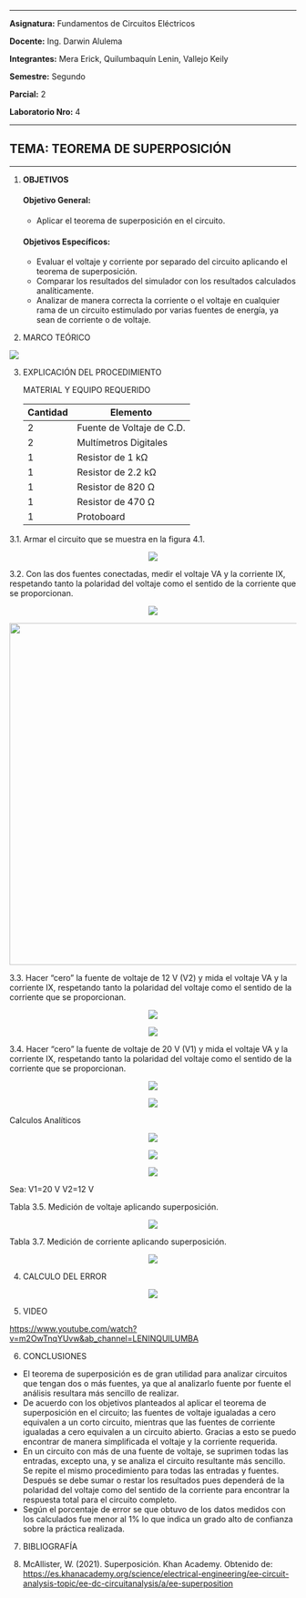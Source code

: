------------
 **Asignatura:**  Fundamentos de Circuitos Eléctricos 
                          
 **Docente:**     Ing. Darwin Alulema            
                    
 **Integrantes:** Mera Erick, Quilumbaquín Lenin, Vallejo Keily
                  
 **Semestre:**    Segundo
 
 **Parcial:**     2
 
 **Laboratorio Nro:**     4
 
------------
## **TEMA:**  TEOREMA DE SUPERPOSICIÓN
------------

 1. **OBJETIVOS**

    #### Objetivo General:

     - Aplicar el teorema de superposición en el circuito.

    #### Objetivos Específicos:
    
    - Evaluar el voltaje y corriente por separado del circuito aplicando el teorema de superposición.
    - Comparar los resultados del simulador con los resultados calculados analíticamente. 
    - Analizar de manera correcta la corriente o el voltaje en cualquier rama de un circuito estimulado por varias fuentes de energía, ya sean de corriente o de voltaje.
   
 2. MARCO TEÓRICO

    <p align="center">
  <img src="https://user-images.githubusercontent.com/84594486/125877902-3f5e7747-ca93-4942-98e5-fa3265f8a7af.png">
   </p>

 3. EXPLICACIÓN DEL PROCEDIMIENTO

    MATERIAL Y EQUIPO REQUERIDO

    |  Cantidad | Elemento  |
    | ------------ | ------------ |
    | 2| Fuente de Voltaje de C.D.  |
    | 2| Multímetros Digitales  |
    | 1  | Resistor de 1 kΩ  |
    | 1 | Resistor de 2.2 kΩ  |
    | 1   | Resistor de 820 Ω  |
    | 1  | Resistor de 470 Ω   |
    | 1  | Protoboard    |
    
    
   3.1. Armar el circuito que se muestra en la figura 4.1.
    
   <p align="center">
  <img src="https://user-images.githubusercontent.com/84594486/125869225-9d59d312-ce8d-4685-936b-4326d459400a.png">
   </p>
   

   3.2. Con las dos fuentes conectadas, medir el voltaje VA y la corriente IX, respetando tanto la polaridad del voltaje como el sentido de la corriente que se proporcionan.
   
  <p align="center">
  <img src="https://user-images.githubusercontent.com/84594486/125892857-8e7c6ec7-3d11-4972-84e6-5a02082b6dfe.png">
   </p>
 
   <p align="center">
  <img width="600" src="https://user-images.githubusercontent.com/84594486/125895676-804d6e5c-e4e1-47fe-98e1-5a2c78bcfad6.png">
   </p>
  

   3.3. Hacer “cero” la fuente de voltaje de 12 V (V2) y mida el voltaje VA y la corriente IX, respetando tanto la polaridad del voltaje como el sentido de la corriente que se proporcionan.
    
   <p align="center">
  <img src="https://user-images.githubusercontent.com/84594486/125886787-fcec6e78-d4bb-4a8d-b179-83710a1196e6.png">
   </p>
   
   <p align="center">
  <img src="https://user-images.githubusercontent.com/84594486/125891356-5e3bcc27-f4d8-442c-9ed9-698ef44affe4.png">
   </p>
   
   3.4. Hacer “cero” la fuente de voltaje de 20 V (V1) y mida el voltaje VA y la corriente IX, respetando tanto la polaridad del voltaje como el sentido de la corriente que se proporcionan.
   
   <p align="center">
  <img src="https://user-images.githubusercontent.com/84594486/125886717-8ff5d540-e93a-4129-a34e-428db5033b1a.png">
   </p>
   
   <p align="center">
  <img src="https://user-images.githubusercontent.com/84594486/125886929-80807cba-9c2f-4593-b51f-2af4e8f30fa7.png">
   </p>

   Calculos Analíticos

   <p align="center">
  <img src="https://user-images.githubusercontent.com/84594486/125888058-5597142e-f2cf-4806-afe7-8b12c29453e7.png">
   </p>
   
   <p align="center">
  <img src="https://user-images.githubusercontent.com/84594486/125888143-4ac7f652-6dc2-4512-aa48-72452cea79d8.png">
   </p>

   <p align="center">
  <img src="https://user-images.githubusercontent.com/84594486/125894201-98c0ae68-59ff-44f0-b742-e29104dd569c.png">
   </p>
   
   Sea: 
  V1=20 V
  V2=12 V
  
  Tabla 3.5. Medición de voltaje aplicando superposición.
  
 <p align="center">
  <img src="https://user-images.githubusercontent.com/84594486/125896216-de8cd498-a866-4ce6-b272-4e0b49554fd0.png">
   </p>
   
   Tabla 3.7. Medición de corriente aplicando superposición.
   <p align="center">
  <img src="https://user-images.githubusercontent.com/84594486/125896332-de4971a5-c00b-4d45-bae1-6cb487830de8.png">
   </p>

 4. CALCULO DEL ERROR

   <p align="center">
  <img src="https://user-images.githubusercontent.com/84594486/125898175-c80348e1-cf75-4dd3-9d00-14c38e608a11.png">
   </p>
 
 5. VIDEO

 https://www.youtube.com/watch?v=m2OwTnqYUvw&ab_channel=LENINQUILUMBA
 
 6. CONCLUSIONES
 
 - El teorema de superposición es de gran utilidad para analizar circuitos que tengan dos o más fuentes, ya que al analizarlo fuente por fuente el análisis resultara más sencillo de realizar.
 - De acuerdo con los objetivos planteados al aplicar el teorema de superposición en el circuito; las fuentes de voltaje igualadas a cero equivalen a un corto circuito, mientras que las fuentes de corriente igualadas a cero equivalen a un circuito abierto. Gracias a esto se puedo encontrar de manera simplificada el voltaje y la corriente requerida. 
 - En un circuito con más de una fuente de voltaje, se suprimen todas las entradas, excepto una, y se analiza el circuito resultante más sencillo. Se repite el mismo procedimiento para todas las entradas y fuentes. Después se debe sumar o restar los resultados pues dependerá de la polaridad del voltaje como del sentido de la corriente  para encontrar la respuesta total para el circuito completo.
 - Según el porcentaje de error se que obtuvo de los datos medidos con los calculados fue menor al 1% lo que indica un grado alto de confianza sobre la práctica realizada. 
 
 7. BIBLIOGRAFÍA
 
 1. McAllister, W. (2021). Superposición. Khan Academy. Obtenido de: https://es.khanacademy.org/science/electrical-engineering/ee-circuit-analysis-topic/ee-dc-circuitanalysis/a/ee-superposition




